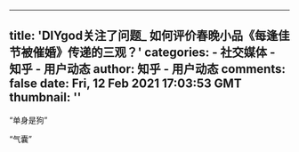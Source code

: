 
---
title: 'DIYgod关注了问题_ 如何评价春晚小品《每逢佳节被催婚》传递的三观？'
categories: 
    - 社交媒体
    - 知乎 - 用户动态
author: 知乎 - 用户动态
comments: false
date: Fri, 12 Feb 2021 17:03:53 GMT
thumbnail: ''
---

<div>   
<p>“单身是狗”</p><p>“气囊”</p>  
</div>
            